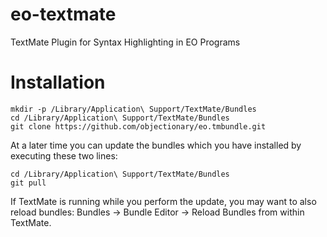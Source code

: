 # eo-textmate
TextMate Plugin for Syntax Highlighting in EO Programs

# Installation
```
mkdir -p /Library/Application\ Support/TextMate/Bundles
cd /Library/Application\ Support/TextMate/Bundles
git clone https://github.com/objectionary/eo.tmbundle.git
```
At a later time you can update the bundles which you have installed by executing these two lines:
```
cd /Library/Application\ Support/TextMate/Bundles
git pull
```
If TextMate is running while you perform the update, you may want to also reload bundles:
Bundles → Bundle Editor → Reload Bundles from within TextMate.
